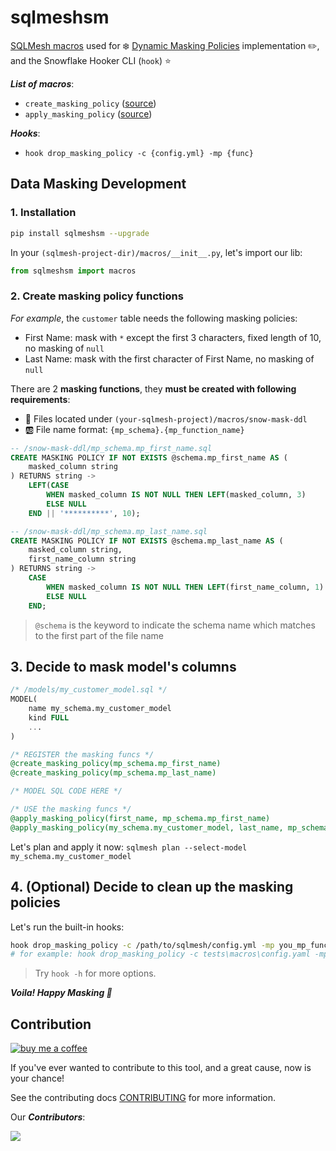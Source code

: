 # sqlmeshsm

[SQLMesh macros](https://sqlmesh.readthedocs.io/en/stable/concepts/macros/sqlmesh_macros/) used for ❄️ [Dynamic Masking Policies](https://docs.snowflake.com/en/user-guide/security-column-ddm-use) implementation ✏️, and the Snowflake Hooker CLI (`hook`) ⭐

**_List of macros_**:

- `create_masking_policy` ([source](./sqlmeshsm/macros/create_masking_policy.py))
- `apply_masking_policy` ([source](./sqlmeshsm/macros/apply_masking_policy.py))
  
**_Hooks_**:

- `hook drop_masking_policy -c {config.yml} -mp {func}`

## Data Masking Development

### 1. Installation

```bash
pip install sqlmeshsm --upgrade
```

In your `(sqlmesh-project-dir)/macros/__init__.py`, let's import our lib:

```python
from sqlmeshsm import macros
```

### 2. Create masking policy functions

_For example_, the `customer` table needs the following masking policies:

- First Name: mask with `*` except the first 3 characters, fixed length of 10, no masking of `null`
- Last Name: mask with the first character of First Name, no masking of `null`

There are 2 **masking functions**, they **must be created with following requirements**:

- 📂 Files located under `(your-sqlmesh-project)/macros/snow-mask-ddl`
- 🆎 File name format: `{mp_schema}.{mp_function_name}`

```sql
-- /snow-mask-ddl/mp_schema.mp_first_name.sql
CREATE MASKING POLICY IF NOT EXISTS @schema.mp_first_name AS (
    masked_column string
) RETURNS string ->
    LEFT(CASE 
        WHEN masked_column IS NOT NULL THEN LEFT(masked_column, 3)
        ELSE NULL
    END || '**********', 10);
```

```sql
-- /snow-mask-ddl/mp_schema.mp_last_name.sql
CREATE MASKING POLICY IF NOT EXISTS @schema.mp_last_name AS (
    masked_column string,
    first_name_column string
) RETURNS string ->
    CASE 
        WHEN masked_column IS NOT NULL THEN LEFT(first_name_column, 1)
        ELSE NULL
    END;
```

> `@schema` is the keyword to indicate the schema name which matches to the first part of the file name

## 3. Decide to mask model's columns

```sql
/* /models/my_customer_model.sql */
MODEL(
    name my_schema.my_customer_model
    kind FULL
    ...
)

/* REGISTER the masking funcs */
@create_masking_policy(mp_schema.mp_first_name)
@create_masking_policy(mp_schema.mp_last_name)

/* MODEL SQL CODE HERE */

/* USE the masking funcs */
@apply_masking_policy(first_name, mp_schema.mp_first_name)
@apply_masking_policy(my_schema.my_customer_model, last_name, mp_schema.mp_last_name, ['first_name'])
```

Let's plan and apply it now: `sqlmesh plan --select-model my_schema.my_customer_model`

## 4. (Optional) Decide to clean up the masking policies

Let's run the built-in hooks:

```bash
hook drop_masking_policy -c /path/to/sqlmesh/config.yml -mp you_mp_function_name
# for example: hook drop_masking_policy -c tests\macros\config.yaml -mp common.mp_first_name
```

> Try `hook -h` for more options.

**_Voila! Happy Masking 🎉_**

## Contribution

[![buy me a coffee](https://img.shields.io/badge/buy%20me%20a%20coffee-donate-yellow.svg?logo=buy-me-a-coffee&logoColor=white&labelColor=ff813f&style=for-the-badge)](https://www.buymeacoffee.com/datnguye)

If you've ever wanted to contribute to this tool, and a great cause, now is your chance!

See the contributing docs [CONTRIBUTING](./CONTRIBUTING.md) for more information.

Our **_Contributors_**:

<a href="https://github.com/datnguye/sqlmesh-snow-mask/graphs/contributors">
  <img src="https://contrib.rocks/image?repo=datnguye/sqlmesh-snow-mask" />
</a>
